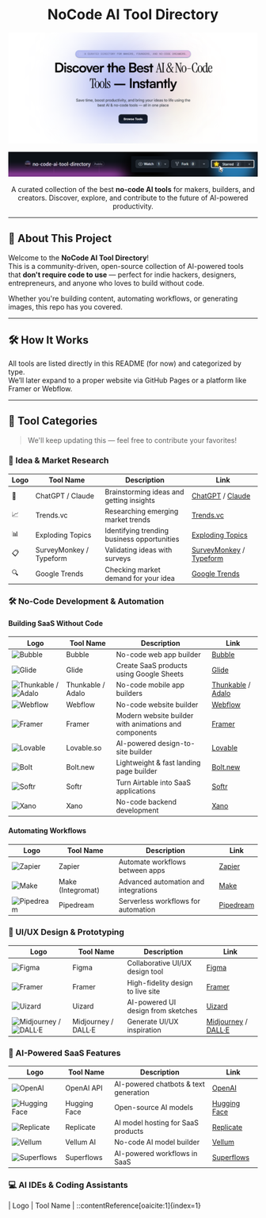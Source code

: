 <!-- Banner -->
<h1 align="center">NoCode AI Tool Directory</h1>

<p align="center">
  <img src="assets/banner.png" alt="NoCode AI Tool Directory Banner" />
</p>

<!-- Star Banner -->
<p align="center">
  <a href="https://github.com/nocodeguidedev/no-code-ai-tool-directory/stargazers">
    <img src="assets/star.png" alt="Give us a ⭐️" />
  </a>
</p>

<p align="center">
  A curated collection of the best <strong>no-code AI tools</strong> for makers, builders, and creators.  
  Discover, explore, and contribute to the future of AI-powered productivity.
</p>

---

## 🚀 About This Project

Welcome to the **NoCode AI Tool Directory**!  
This is a community-driven, open-source collection of AI-powered tools that **don't require code to use** — perfect for indie hackers, designers, entrepreneurs, and anyone who loves to build without code.

Whether you're building content, automating workflows, or generating images, this repo has you covered.

---

## 🛠 How It Works

All tools are listed directly in this README (for now) and categorized by type.  
We’ll later expand to a proper website via GitHub Pages or a platform like Framer or Webflow.

---

## 🧩 Tool Categories

> We'll keep updating this — feel free to contribute your favorites!

### 🧠 Idea & Market Research

| Logo | Tool Name | Description | Link |
|------|-----------|-------------|------|
| 🧠 | ChatGPT / Claude | Brainstorming ideas and getting insights | [ChatGPT](https://chat.openai.com) / [Claude](https://claude.ai) |
| 📈 | Trends.vc | Researching emerging market trends | [Trends.vc](https://trends.vc) |
| 📊 | Exploding Topics | Identifying trending business opportunities | [Exploding Topics](https://explodingtopics.com) |
| 📋 | SurveyMonkey / Typeform | Validating ideas with surveys | [SurveyMonkey](https://www.surveymonkey.com) / [Typeform](https://www.typeform.com) |
| 🔍 | Google Trends | Checking market demand for your idea | [Google Trends](https://trends.google.com) |

### 🛠️ No-Code Development & Automation

#### Building SaaS Without Code

| Logo | Tool Name | Description | Link |
|------|-----------|-------------|------|
| ![Bubble](assets/logos/bubble.png) | Bubble | No-code web app builder | [Bubble](https://bubble.io) |
| ![Glide](assets/logos/glide.png) | Glide | Create SaaS products using Google Sheets | [Glide](https://www.glideapps.com) |
| ![Thunkable](assets/logos/thunkable.png) / ![Adalo](assets/logos/adalo.png) | Thunkable / Adalo | No-code mobile app builders | [Thunkable](https://thunkable.com) / [Adalo](https://www.adalo.com) |
| ![Webflow](assets/logos/webflow.png) | Webflow | No-code website builder | [Webflow](https://webflow.com) |
| ![Framer](assets/logos/framer.png) | Framer | Modern website builder with animations and components | [Framer](https://www.framer.com) |
| ![Lovable](assets/logos/lovable.png) | Lovable.so | AI-powered design-to-site builder | [Lovable](https://lovable.so) |
| ![Bolt](assets/logos/bolt.png) | Bolt.new | Lightweight & fast landing page builder | [Bolt.new](https://bolt.new) |
| ![Softr](assets/logos/softr.png) | Softr | Turn Airtable into SaaS applications | [Softr](https://www.softr.io) |
| ![Xano](assets/logos/xano.png) | Xano | No-code backend development | [Xano](https://www.xano.com) |

#### Automating Workflows

| Logo | Tool Name | Description | Link |
|------|-----------|-------------|------|
| ![Zapier](assets/logos/zapier.png) | Zapier | Automate workflows between apps | [Zapier](https://zapier.com) |
| ![Make](assets/logos/make.png) | Make (Integromat) | Advanced automation and integrations | [Make](https://www.make.com) |
| ![Pipedream](assets/logos/pipedream.png) | Pipedream | Serverless workflows for automation | [Pipedream](https://pipedream.com) |

### 🎨 UI/UX Design & Prototyping

| Logo | Tool Name | Description | Link |
|------|-----------|-------------|------|
| ![Figma](assets/logos/figma.png) | Figma | Collaborative UI/UX design tool | [Figma](https://www.figma.com) |
| ![Framer](assets/logos/framer.png) | Framer | High-fidelity design to live site | [Framer](https://www.framer.com) |
| ![Uizard](assets/logos/uizard.png) | Uizard | AI-powered UI design from sketches | [Uizard](https://uizard.io) |
| ![Midjourney](assets/logos/midjourney.png) / ![DALL·E](assets/logos/dalle.png) | Midjourney / DALL·E | Generate UI/UX inspiration | [Midjourney](https://www.midjourney.com) / [DALL·E](https://openai.com/dall-e) |

### 🔧 AI-Powered SaaS Features

| Logo | Tool Name | Description | Link |
|------|-----------|-------------|------|
| ![OpenAI](assets/logos/openai.png) | OpenAI API | AI-powered chatbots & text generation | [OpenAI](https://openai.com/api) |
| ![Hugging Face](assets/logos/huggingface.png) | Hugging Face | Open-source AI models | [Hugging Face](https://huggingface.co) |
| ![Replicate](assets/logos/replicate.png) | Replicate | AI model hosting for SaaS products | [Replicate](https://replicate.com) |
| ![Vellum](assets/logos/vellum.png) | Vellum AI | No-code AI model builder | [Vellum](https://www.vellum.ai) |
| ![Superflows](assets/logos/superflows.png) | Superflows | AI-powered workflows in SaaS | [Superflows](https://www.superflows.ai) |

### 💻 AI IDEs & Coding Assistants

| Logo | Tool Name |
::contentReference[oaicite:1]{index=1}
 
